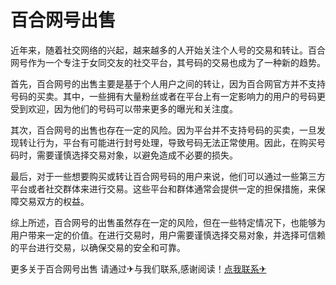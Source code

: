 # 百合网号出售

近年来，随着社交网络的兴起，越来越多的人开始关注个人号的交易和转让。百合网号作为一个专注于女同交友的社交平台，其号码的交易也成为了一种新的趋势。

首先，百合网号的出售主要是基于个人用户之间的转让，因为百合网官方并不支持号码的买卖。其中，一些拥有大量粉丝或者在平台上有一定影响力的用户的号码更受到欢迎，因为他们的号码可以带来更多的曝光和关注度。

其次，百合网号的出售也存在一定的风险。因为平台并不支持号码的买卖，一旦发现转让行为，平台有可能进行封号处理，导致号码无法正常使用。因此，在购买号码时，需要谨慎选择交易对象，以避免造成不必要的损失。

最后，对于一些想要购买或转让百合网号码的用户来说，他们可以通过一些第三方平台或者社交群体来进行交易。这些平台和群体通常会提供一定的担保措施，来保障交易双方的权益。

综上所述，百合网号的出售虽然存在一定的风险，但在一些特定情况下，也能够为用户带来一定的价值。在进行交易时，用户需要谨慎选择交易对象，并选择可信赖的平台进行交易，以确保交易的安全和可靠。

更多关于百合网号出售 请通过✈与我们联系,感谢阅读！[点我联系✈](https://hk.k02.cc)